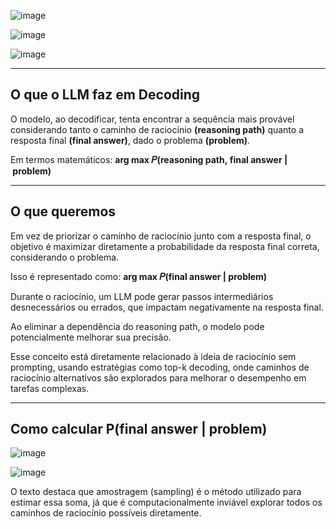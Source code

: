 ![image](https://github.com/user-attachments/assets/016abac0-40cf-4d0f-ad73-d21986b7dc27)

![image](https://github.com/user-attachments/assets/90769ff2-0680-48e2-a2ae-1596991e5815)

![image](https://github.com/user-attachments/assets/c1746247-719c-4d73-90e3-afe7f602a2d0)

---
## O que o LLM faz em Decoding

O modelo, ao decodificar, tenta encontrar a sequência mais provável considerando tanto o caminho de raciocínio **(reasoning path)** quanto a resposta final **(final answer)**, dado o problema **(problem)**.

Em termos matemáticos: **arg max 𝑃(reasoning path, final answer | problem)**

---
## O que queremos

Em vez de priorizar o caminho de raciocínio junto com a resposta final, o objetivo é maximizar diretamente a probabilidade
da resposta final correta, considerando o problema. 

Isso é representado como: **arg max 𝑃(final answer | problem)**

Durante o raciocínio, um LLM pode gerar passos intermediários desnecessários ou errados,
que impactam negativamente na resposta final.

Ao eliminar a dependência do reasoning path, o modelo pode potencialmente melhorar sua precisão.

Esse conceito está diretamente relacionado à ideia de raciocínio sem prompting, usando estratégias como top-k decoding,
onde caminhos de raciocínio alternativos são explorados para melhorar o desempenho em tarefas complexas.

---
## Como calcular P(final answer | problem)

![image](https://github.com/user-attachments/assets/74172358-7809-4283-95f4-d595c9049a1b)

![image](https://github.com/user-attachments/assets/4f9b76ba-0cdc-4438-9f61-0aa2685e0586)

O texto destaca que amostragem (sampling) é o método utilizado para estimar essa soma,
já que é computacionalmente inviável explorar todos os caminhos de raciocínio possíveis diretamente.
